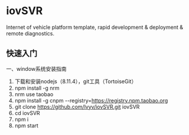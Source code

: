 # iovSVR
Internet of vehicle platform template, rapid development &amp; deployment &amp; remote diagnostics.

## 快速入门 ##

一、window系统安装指南

1. 下载和安装nodejs（8.11.4），git工具（TortoiseGit）
2. npm install -g nrm
3. nrm use taobao
4. npm install -g cnpm --registry=https://registry.npm.taobao.org
5. git clone https://github.com/lvyv/iovSVR.git iovSVR
6. cd iovSVR
7. npm i
8. npm start